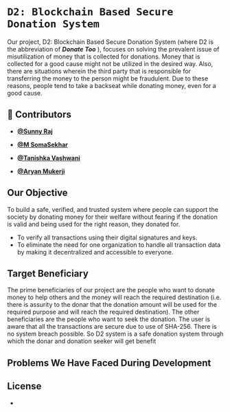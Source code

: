 # ```D2: Blockchain Based Secure Donation System```
Our project, D2: Blockchain Based Secure Donation System (where D2 is the abbreviation of ***Donate Too*** ), focuses on solving the prevalent issue of misutilization of money that is collected for donations. Money that is collected for a good cause might not be utilized in the desired way. Also, there are situations wherein the third party that is responsible for transferring the money to the person might be fraudulent. Due to these reasons, people tend to take a backseat while donating money, even for a good cause.


## 👥 Contributors


- **[@Sunny Raj](https://github.com/sunnyraj5555)**

- **[@M SomaSekhar](https://github.com/sekhar76405)**

- **[@Tanishka Vashwani](https://github.com/Tani21)**

- **[@Aryan Mukerji](https://github.com/AryanMukerji)**


## Our Objective
To build a safe, verified, and trusted system where people can support the society by donating money for their welfare without fearing if the donation is valid and being used for the right reason, they donated for.

- To verify all transactions using their digital signatures and keys.
- To eliminate the need for one organization to handle all transaction data by making it decentralized and accessible to everyone.

## Target Beneficiary
The prime beneficiaries of our project are the people who want to donate money to help others and the money will reach the required destination (i.e. there is assurity to the donar that the donation amount will be used for the required purpose and will reach the required destination).  The other beneficiaries are the people who want to seek the donation. The user is aware that all the transactions are secure due to use of SHA-256. There is no system breach possible. So D2 system is a safe donation system through which the donar and donation seeker will get benefit

## Problems We Have Faced During Development 
## License

- 




